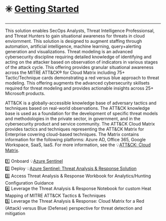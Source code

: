 # ✳️ [Getting Started](https://docs.microsoft.com/azure/sentinel/prerequisites)
---
This solution enables SecOps Analysts, Threat Intelligence Professionsal, and Threat Hunters to gain situational awareness for threats in cloud enviornment. This solution is designed to augment staffing through automation, artificial intelligence, machine learning, query+alerting generation and visualizations. Threat modeling is an advanced cybersecurity discipline requiring detailed knowledge of identifying and acting on the attacker based on observation of indicators in various stages of the attack cycle. This offering provides granular situational awareness across the MITRE ATT&CK® for Cloud Matrix including 75+ Tactic/Technique cards demonstrating a red versus blue approach to threat modeling. This offering augments the advanced cybersecurity skillsets required for threat modeling and provides actionable insights across 25+ Microsoft products. 

ATT&CK is a globally-accessible knowledge base of adversary tactics and techniques based on real-world observations. The ATT&CK knowledge base is used as a foundation for the development of specific threat models and methodologies in the private sector, in government, and in the cybersecurity product and service community. The ATT&CK Cloud Matrix provides tactics and techniques representing the ATT&CK Matrix for Enterprise covering cloud-based techniques. The Matrix contains information for the following platforms: Azure AD, Office 365, Google Workspace, SaaS, IaaS. For more information, see the 💡[ATT&CK: Cloud Matrix](https://attack.mitre.org/matrices/enterprise/cloud/).
 <br>
<br>
1️⃣  Onboard 💡[Azure Sentinel](https://docs.microsoft.com/azure/sentinel/quickstart-onboard)<br>
2️⃣  Deploy 💡[Azure Sentinel: Threat Analysis & Response Solution](https://portal.azure.com/#create/azuresentinel.azure-sentinel-solution-mitreattck)<br>
3️⃣  Access Threat Analysis & Response Workbook for Analytics/Hunting Configuration Guidance<br>
4️⃣  Leverage the Threat Analysis & Response Notebook for custom Heat Mapping of MITRE ATT&CK Tactics & Techniques<br>
5️⃣  Leverage the Threat Analysis & Response: Cloud Matrix for a Red (Attack) versus Blue (Defense) perspective for threat detection and mitigation<br>

